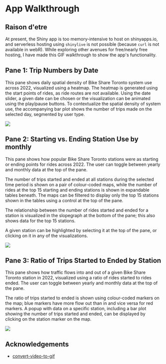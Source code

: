 # App Walkthrough

## Raison d'etre

At present, the Shiny app is too memory-intensive to host on shinyapps.io, and serverless hosting using `shinylive` is not possible (because `curl` is not available in webR). While exploring other avenues for free/nearly free hosting, I have made this GIF walkthrough to show the app's functionality.

## Pane 1: Trip Numbers by Date

This pane shows daily spatial density of Bike Share Toronto system use across 2022, visualized using a heatmap. The heatmap is generated using the start points of rides, as ride routes are not available. Using the date slider, a given date can be chosen or the visualization can be animated using the play/pause buttons. To contextualize the spatial density of system use, the accompanying bar plot shows the number of trips made on the selected day, segmented by user type.

![](https://github.com/cmkimber/bikeshare-to/blob/42e9f3ad054294d757f8842be386ce29417759c7/Assets/Screen_Recording_Pane_1.gif)

## Pane 2: Starting vs. Ending Station Use by monthly

This pane shows how popular Bike Share Toronto stations were as starting or ending points for rides across 2022. The user can toggle between yearly and monthly data at the top of the pane.

The number of trips started and ended at all stations during the selected time period is shown on a pair of colour-coded maps, while the number of rides at the top 15 starting and ending stations is shown in expandable tables beneath. The maps can be filtered to display only the top 15 stations shown in the tables using a control at the top of the pane.

The relationship between the number of rides started and ended for a station is visualized in the slopegraph at the bottom of the pane; this also shows data for the top 15 stations.

A given station can be highlighted by selecting it at the top of the pane, or clicking on it in any of the visualizations.

![](https://github.com/cmkimber/bikeshare-to/blob/42e9f3ad054294d757f8842be386ce29417759c7/Assets/Screen_Recording_Pane_2.gif)

## Pane 3: Ratio of Trips Started to Ended by Station

This pane shows how traffic flows into and out of a given Bike Share Toronto station in 2022, visualized using a ratio of rides started to rides ended. The user can toggle between yearly and monthly data at the top of the pane.

The ratio of trips started to ended is shown using colour-coded markers on the map; blue markers have more flow out than in and vice versa for red markers. A popup with data on a specific station, including a bar plot showing the number of trips started and ended, can be displayed by clicking on the station marker on the map.

![](https://github.com/cmkimber/bikeshare-to/blob/42e9f3ad054294d757f8842be386ce29417759c7/Assets/Screen_Recording_Pane_3.gif)

## Acknowledgements

* [convert-video-to-gif](https://blog.interaction-dynamics.io/how-to-convert-your-screen-recordings-to-gif-on-macos-productivity-1-781dbe56fe5c)
